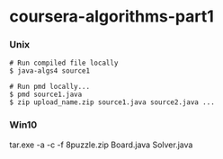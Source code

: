 # coursera-algorithms-part1


### Unix

```
# Run compiled file locally
$ java-algs4 source1

# Run pmd locally...
$ pmd source1.java
$ zip upload_name.zip source1.java source2.java ...
```

### Win10
tar.exe -a -c -f 8puzzle.zip Board.java Solver.java
